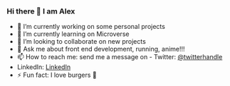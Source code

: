 ### Hi there 👋 I am Alex

- 🔭 I’m currently working on some personal projects
- 🌱 I’m currently learning on Microverse
- 👯 I’m looking to collaborate on new projects
- 💬 Ask me about front end development, running, anime!!!
- 📫 How to reach me: send me a message on - Twitter: [@twitterhandle](https://twitter.com/AlejandroRBenji)
- LinkedIn: [LinkedIn](https://www.linkedin.com/in/alejandro-ramos-santos-9b0b52135/)
- ⚡ Fun fact: I love burgers 🍔



